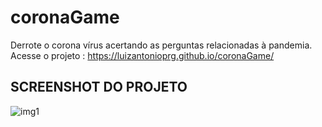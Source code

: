 # coronaGame
Derrote o corona vírus acertando as perguntas relacionadas à pandemia.<br />
Acesse o projeto : https://luizantonioprg.github.io/coronaGame/
## SCREENSHOT DO PROJETO
![img1](https://user-images.githubusercontent.com/43731038/107121168-c3c41c00-686f-11eb-8c3a-29ed339334f2.png)


